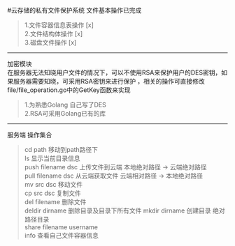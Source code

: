 #云存储的私有文件保护系统
文件基本操作已完成  
>1.文件容器信息表操作 [x]  
>2.文件结构体操作  [x]  
>3.磁盘文件操作 [x]
---
加密模块  
在服务器无法知晓用户文件的情况下，可以不使用RSA来保护用户的DES密钥，如果服务器需要知晓，可采用RSA密钥来进行保护
，相关的操作可直接修改file/file_operation.go中的GetKey函数来实现
>1.为熟悉Golang 自己写了DES  
>2.RSA可采用Golang已有的库  
>
---
服务端 
操作集合  
>cd path 移动到path路径下  
>ls 显示当前目录信息  
>push filename dsc 上传文件到云端  本地绝对路径 -> 云端绝对路径  
>pull filename dsc 从云端获取文件  云端相对路径 -> 本地绝对路径  
>mv src dsc 移动文件  
>cp src dsc 复制文件  
>del filename 删除文件  
>deldir dirname 删除目录及目录下所有文件
>mkdir dirname 创建目录  绝对路径目录  
>share filename username  
>info 查看自己文件容器信息  